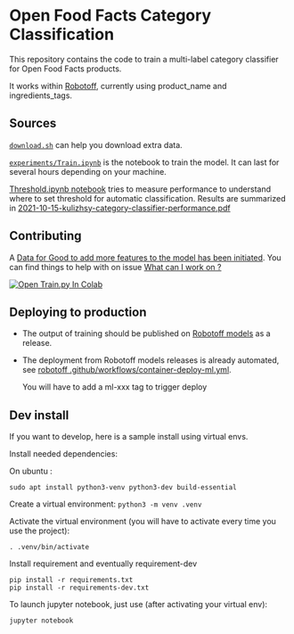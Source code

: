 # Open Food Facts Category Classification

This repository contains the code to train a multi-label category classifier for Open Food Facts products.

It works within [Robotoff](https://github.com/openfoodfacts/robotoff), currently using product_name and ingredients_tags.

## Sources

[`download.sh`](./download.sh) can help you download extra data.

[`experiments/Train.ipynb`](experiments/Train.ipynb) is the notebook to train the model. It can last for several hours depending on your machine.

[Threshold.ipynb notebook](./Threshold.ipynb) tries to measure performance 
to understand where to set threshold for automatic classification.
Results are summarized in [2021-10-15-kulizhsy-category-classifier-performance.pdf](./2021-10-15-kulizhsy-category-classifier-performance.pdf)

## Contributing


A [Data for Good to add more features to the model has been initiated](https://wiki.openfoodfacts.org/DataForGood-2022). You can find things to help with on issue [What can I work on ?](https://github.com/openfoodfacts/off-category-classification/issues/2)

[![Open Train.py In Colab](https://colab.research.google.com/assets/colab-badge.svg)](https://colab.research.google.com/github/openfoodfacts/off-category-classification/blob/master/experiments/Train.ipynb)

## Deploying to production

- The output of training should be published on [Robotoff models](https://github.com/openfoodfacts/robotoff-models) as a release.
- The deployment from Robotoff models releases is already automated,
  see [robotoff .github/workflows/container-deploy-ml.yml](https://github.com/openfoodfacts/robotoff/blob/master/.github/workflows/container-deploy-ml.yml).

  You  will have to add a ml-xxx tag to trigger deploy

## Dev install

If you want to develop, here is a sample install using virtual envs.

Install needed dependencies:

On ubuntu :

```
sudo apt install python3-venv python3-dev build-essential
```

Create a virtual environment: `python3 -m venv .venv`

Activate the virtual environment (you will have to activate every time you use the project):
```
. .venv/bin/activate
```

Install requirement and eventually requirement-dev

```
pip install -r requirements.txt
pip install -r requirements-dev.txt
```

To launch jupyter notebook, just use (after activating your virtual env):
```
jupyter notebook
```
